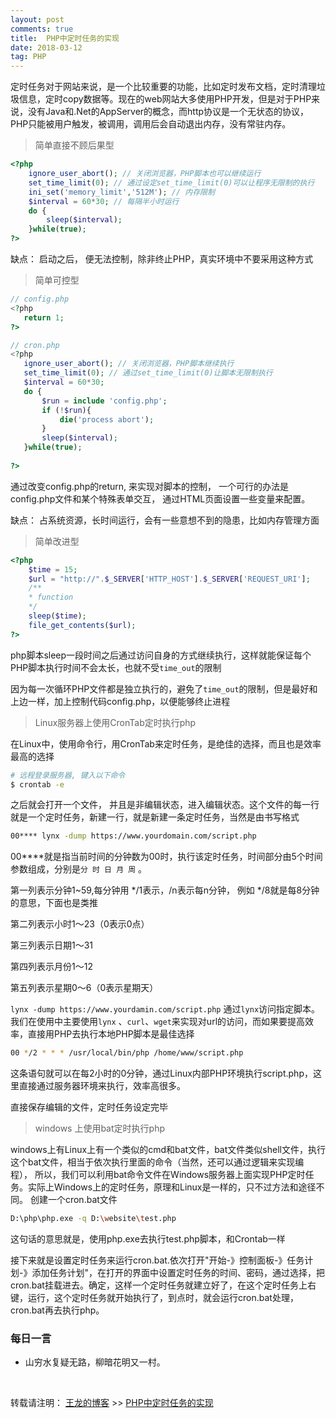 ```yaml
---
layout: post
comments: true
title:  PHP中定时任务的实现
date: 2018-03-12
tag: PHP
---
```


定时任务对于网站来说，是一个比较重要的功能，比如定时发布文档，定时清理垃圾信息，定时copy数据等。现在的web网站大多使用PHP开发，但是对于PHP来说，没有Java和.Net的AppServer的概念，而http协议是一个无状态的协议，PHP只能被用户触发，被调用，调用后会自动退出内存，没有常驻内存。


> 简单直接不顾后果型

```php
<?php 
    ignore_user_abort(); // 关闭浏览器，PHP脚本也可以继续运行
    set_time_limit(0); // 通过设定set_time_limit(0)可以让程序无限制的执行
    ini_set('memory_limit','512M'); // 内存限制
    $interval = 60*30; // 每隔半小时运行
    do {
        sleep($interval);
    }while(true);
?>
```

缺点： 启动之后， 便无法控制，除非终止PHP，真实环境中不要采用这种方式


> 简单可控型

```php
// config.php
<?php 
   return 1;
?>

// cron.php
<?php
   ignore_user_abort();	// 关闭浏览器，PHP脚本继续执行
   set_time_limit(0); // 通过set_time_limit(0)让脚本无限制执行
   $interval = 60*30; 
   do {
       $run = include 'config.php';
       if (!$run){
           die('process abort');
       }
       sleep($interval);
   }while(true);
  
?>

```

通过改变config.php的return, 来实现对脚本的控制， 一个可行的办法是config.php文件和某个特殊表单交互， 通过HTML页面设置一些变量来配置。

缺点： 占系统资源，长时间运行，会有一些意想不到的隐患，比如内存管理方面


> 简单改进型

```php
<?php
    $time = 15;
    $url = "http://".$_SERVER['HTTP_HOST'].$_SERVER['REQUEST_URI'];
    /**
    * function
    */
    sleep($time);
    file_get_contents($url);
?>
```

php脚本sleep一段时间之后通过访问自身的方式继续执行，这样就能保证每个PHP脚本执行时间不会太长，也就不受`time_out`的限制

因为每一次循环PHP文件都是独立执行的，避免了`time_out`的限制，但是最好和上边一样，加上控制代码config.php，以便能够终止进程


> Linux服务器上使用CronTab定时执行php

在Linux中，使用命令行，用CronTab来定时任务，是绝佳的选择，而且也是效率最高的选择

```bash
# 远程登录服务器, 键入以下命令
$ crontab -e
```
之后就会打开一个文件， 并且是非编辑状态，进入编辑状态。这个文件的每一行就是一个定时任务，新建一行，就是新建一条定时任务，当然是由书写格式

```bash
00**** lynx -dump https://www.yourdomain.com/script.php
```
 00****就是指当前时间的分钟数为00时，执行该定时任务，时间部分由5个时间参数组成，分别是`分 时 日 月 周` 。 
 
 第一列表示分钟1~59,每分钟用 */1表示，/n表示每n分钟， 例如 */8就是每8分钟的意思，下面也是类推
 
 第二列表示小时1～23（0表示0点）
 
 第三列表示日期1～31
 
 第四列表示月份1～12
 
 第五列表示星期0～6（0表示星期天）
 
`lynx -dump https://www.yourdamin.com/script.php` 通过`lynx`访问指定脚本。 我们在使用中主要使用`lynx` 、`curl`、`wget`来实现对url的访问，而如果要提高效率，直接用PHP去执行本地PHP脚本是最佳选择

```bash
00 */2 * * * /usr/local/bin/php /home/www/script.php
```

这条语句就可以在每2小时的0分钟，通过Linux内部PHP环境执行script.php，这里直接通过服务器环境来执行，效率高很多。

直接保存编辑的文件，定时任务设定完毕


> windows 上使用bat定时执行php

windows上有Linux上有一个类似的cmd和bat文件，bat文件类似shell文件，执行这个bat文件，相当于依次执行里面的命令（当然，还可以通过逻辑来实现编程）， 所以，我们可以利用bat命令文件在Windows服务器上面实现PHP定时任务。实际上Windows上的定时任务，原理和Linux是一样的，只不过方法和途径不同。
创建一个cron.bat文件  
```bash
D:\php\php.exe -q D:\website\test.php
```
这句话的意思就是，使用php.exe去执行test.php脚本，和Crontab一样

接下来就是设置定时任务来运行cron.bat.依次打开"开始-》控制面板-》任务计划-》添加任务计划"，在打开的界面中设置定时任务的时间、密码，通过选择，把cron.bat挂载进去。确定，这样一个定时任务就建立好了，在这个定时任务上右键，运行，这个定时任务就开始执行了，到点时，就会运行cron.bat处理，cron.bat再去执行php。



### 每日一言

* 山穷水复疑无路，柳暗花明又一村。

<br>

转载请注明：  [王龙的博客](http://www.wanglong.org.cn) >> [PHP中定时任务的实现](http://www.wanglong.org.cn/2018/03/php_timed_task.md/)